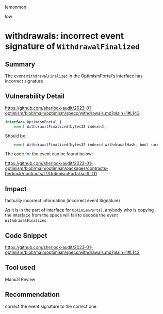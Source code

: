lemonmon

low

# withdrawals: incorrect event signature of `WithdrawalFinalized`

## Summary

The event `WithdrawalFinalized` in the OptimismPortal's interface has incorrect signature

## Vulnerability Detail

https://github.com/sherlock-audit/2023-01-optimism/blob/main/optimism/specs/withdrawals.md?plain=1#L143

```js
interface OptimismPortal {
    event WithdrawalFinalized(bytes32 indexed);
```

Should be

```js
    event WithdrawalFinalized(bytes32 indexed withdrawalHash, bool success);
```

The code for the event can be found below:

https://github.com/sherlock-audit/2023-01-optimism/blob/main/optimism/packages/contracts-bedrock/contracts/L1/OptimismPortal.sol#L111

## Impact

factually incorrect information (incorrect event Signature)

As it is in the part of interface for `OptimismPortal`, anybody who is copying the interface from the specs will fail to decode the event `WithdrawalFinalized`.

## Code Snippet

https://github.com/sherlock-audit/2023-01-optimism/blob/main/optimism/specs/withdrawals.md?plain=1#L143

## Tool used

Manual Review

## Recommendation

correct the event signature to the correct one.

